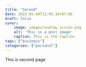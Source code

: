 ```yaml
---
title: "Second"
date: 2023-05-04T11:05:18+07:00
draft: false
cover:
    image: images/undraw_vision.png
    alt: 'This is a post image'
    caption: This is the Caption
tags: ["business"]
categories: ["personal"]
---
```


This is second page